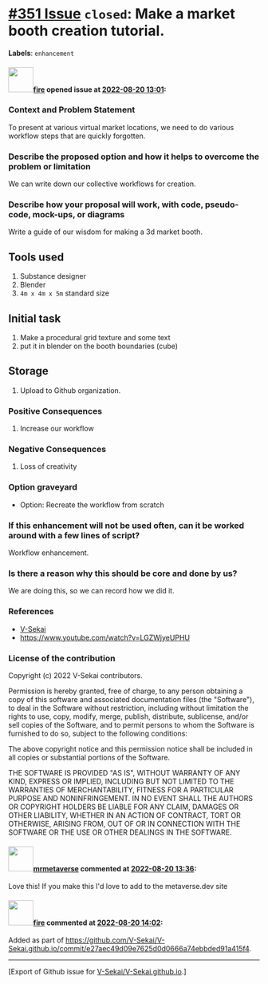 # [\#351 Issue](https://github.com/V-Sekai/V-Sekai.github.io/issues/351) `closed`: Make a market booth creation tutorial.
**Labels**: `enhancement`


#### <img src="https://avatars.githubusercontent.com/u/32321?u=c2e06a3d2b49a467aa907e54aa259516440267cc&v=4" width="50">[fire](https://github.com/fire) opened issue at [2022-08-20 13:01](https://github.com/V-Sekai/V-Sekai.github.io/issues/351):

### Context and Problem Statement

To present at various virtual market locations, we need to do various workflow steps that are quickly forgotten.

### Describe the proposed option and how it helps to overcome the problem or limitation

We can write down our collective workflows for creation.

### Describe how your proposal will work, with code, pseudo-code, mock-ups, or diagrams

Write a guide of our wisdom for making a 3d market booth.

## Tools used

1. Substance designer
2. Blender
3. `4m x 4m x 5m` standard size

## Initial task

1. Make a procedural grid texture and some text 
2. put it in blender on the booth boundaries (cube) 

## Storage

1. Upload to Github organization.


### Positive Consequences

1. Increase our workflow

### Negative Consequences

1. Loss of creativity

### Option graveyard

- Option: Recreate the workflow from scratch

### If this enhancement will not be used often, can it be worked around with a few lines of script?

Workflow enhancement.

### Is there a reason why this should be core and done by us?

We are doing this, so we can record how we did it.

### References

- [V-Sekai](https://v-sekai.org/)
- https://www.youtube.com/watch?v=LGZWjyeUPHU



### License of the contribution

Copyright (c) 2022 V-Sekai contributors.

Permission is hereby granted, free of charge, to any person obtaining a copy of this software and associated documentation files (the "Software"), to deal in the Software without restriction, including without limitation the rights to use, copy, modify, merge, publish, distribute, sublicense, and/or sell copies of the Software, and to permit persons to whom the Software is furnished to do so, subject to the following conditions:

The above copyright notice and this permission notice shall be included in all copies or substantial portions of the Software.

THE SOFTWARE IS PROVIDED "AS IS", WITHOUT WARRANTY OF ANY KIND, EXPRESS OR IMPLIED, INCLUDING BUT NOT LIMITED TO THE WARRANTIES OF MERCHANTABILITY, FITNESS FOR A PARTICULAR PURPOSE AND NONINFRINGEMENT. IN NO EVENT SHALL THE AUTHORS OR COPYRIGHT HOLDERS BE LIABLE FOR ANY CLAIM, DAMAGES OR OTHER LIABILITY, WHETHER IN AN ACTION OF CONTRACT, TORT OR OTHERWISE, ARISING FROM, OUT OF OR IN CONNECTION WITH THE SOFTWARE OR THE USE OR OTHER DEALINGS IN THE SOFTWARE.


#### <img src="https://avatars.githubusercontent.com/u/63426722?u=212eabfca907d72574c512633663764364b1938b&v=4" width="50">[mrmetaverse](https://github.com/mrmetaverse) commented at [2022-08-20 13:36](https://github.com/V-Sekai/V-Sekai.github.io/issues/351#issuecomment-1221316442):

Love this! If you make this I'd love to add to the metaverse.dev site

#### <img src="https://avatars.githubusercontent.com/u/32321?u=c2e06a3d2b49a467aa907e54aa259516440267cc&v=4" width="50">[fire](https://github.com/fire) commented at [2022-08-20 14:02](https://github.com/V-Sekai/V-Sekai.github.io/issues/351#issuecomment-1221320491):

Added as part of https://github.com/V-Sekai/V-Sekai.github.io/commit/e27aec49d09e7625d0d0666a74ebbded91a415f4.


-------------------------------------------------------------------------------



[Export of Github issue for [V-Sekai/V-Sekai.github.io](https://github.com/V-Sekai/V-Sekai.github.io).]
